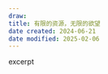 ```yaml
---
draw:
title: 有限的资源，无限的欲望
date created: 2024-06-21
date modified: 2025-02-06
---
```


excerpt

<!-- more -->
